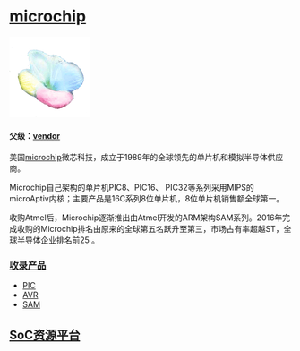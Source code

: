 ﻿# [microchip](https://github.com/sochub/microchip)
[![sites](SoC/qitas.png)](http://www.qitas.cn)
#### 父级：[vendor](https://github.com/sochub/vendor)

美国[microchip](https://www.microchip.com)微芯科技，成立于1989年的全球领先的单片机和模拟半导体供应商。

Microchip自己架构的单片机PIC8、PIC16、 PIC32等系列采用MIPS的microAptiv内核；主要产品是16C系列8位单片机，8位单片机销售额全球第一。

收购Atmel后，Microchip逐渐推出由Atmel开发的ARM架构SAM系列。2016年完成收购的Microchip排名由原来的全球第五名跃升至第三，市场占有率超越ST，全球半导体企业排名前25 。

###  [收录产品](https://github.com/sochub/microchip)  

* [PIC](https://github.com/sochub/PIC)
* [AVR](https://github.com/sochub/AVR)
* [SAM](https://github.com/sochub/SAM)

##  [SoC资源平台](http://www.qitas.cn)